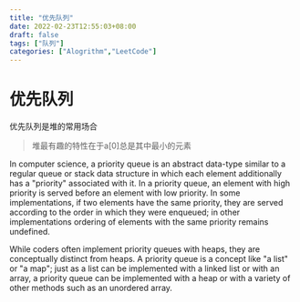 ```yaml
---
title: "优先队列"
date: 2022-02-23T12:55:03+08:00
draft: false
tags: ["队列"]
categories: ["Alogrithm","LeetCode"]
---
```


# 优先队列

优先队列是堆的常用场合

> 堆最有趣的特性在于a[0]总是其中最小的元素


In computer science, a priority queue is an abstract data-type similar to a regular queue or stack data structure in which each element additionally has a "priority" associated with it. In a priority queue, an element with high priority is served before an element with low priority. In some implementations, if two elements have the same priority, they are served according to the order in which they were enqueued; in other implementations ordering of elements with the same priority remains undefined.

While coders often implement priority queues with heaps, they are conceptually distinct from heaps. A priority queue is a concept like "a list" or "a map"; just as a list can be implemented with a linked list or with an array, a priority queue can be implemented with a heap or with a variety of other methods such as an unordered array.